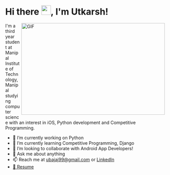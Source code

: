 # Hi there  <img src="https://raw.githubusercontent.com/MartinHeinz/MartinHeinz/master/wave.gif" width="30px">, I'm Utkarsh!

<img align="right" alt="GIF" src="https://github.com/abhisheknaiidu/abhisheknaiidu/blob/master/code.gif?raw=true" width="453" height="290" />

I'm a third year student at Manipal Institute of Technology, Manipal studying computer science with an interest in iOS, Python development and Competitive Programming. 


- 🔭 I’m currently working on Python   
- 🌱 I’m currently learning Competitive Programming, Django
- 👯 I’m looking to collaborate with Android App Developers!
- 💬 Ask me about anything
- 📫 Reach me at ubajaj99@gmail.com or <a href='https://www.linkedin.com/in/utkarsh-bajaj-23bb82125/'>LinkedIn<href>
- 📝 [Resume](https://drive.google.com/file/d/14tsQd1NCdxoxqgfCfFTquKzxEjX-EwV4/view?usp=sharing)
